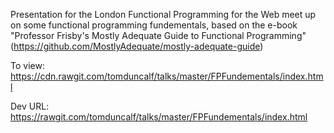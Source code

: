Presentation for the London Functional Programming for the Web meet up on some functional programming fundementals, based on the e-book "Professor Frisby's Mostly Adequate Guide to Functional Programming" (https://github.com/MostlyAdequate/mostly-adequate-guide)

To view: https://cdn.rawgit.com/tomduncalf/talks/master/FPFundementals/index.html

Dev URL: https://rawgit.com/tomduncalf/talks/master/FPFundementals/index.html
